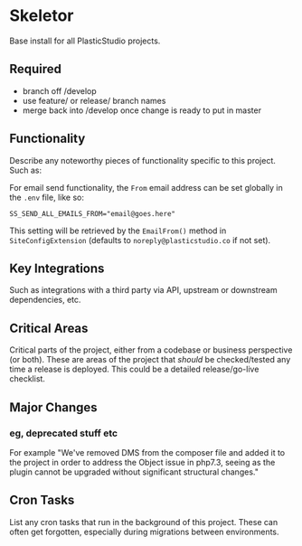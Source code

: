 # Skeletor
Base install for all PlasticStudio projects.

## Required
- branch off /develop
- use feature/ or release/ branch names
- merge back into /develop once change is ready to put in master


## Functionality
Describe any noteworthy pieces of functionality specific to this project. Such as:

For email send functionality, the `From` email address can be set globally in the `.env` file, like so:

`SS_SEND_ALL_EMAILS_FROM="email@goes.here"`

This setting will be retrieved by the `EmailFrom()` method in `SiteConfigExtension` (defaults to `noreply@plasticstudio.co` if not set).


## Key Integrations
Such as integrations with a third party via API, upstream or downstream dependencies, etc.


## Critical Areas
Critical parts of the project, either from a codebase or business perspective (or both).
These are areas of the project that *should* be checked/tested any time a release is deployed.
This could be a detailed release/go-live checklist.


## Major Changes
### eg, deprecated stuff etc
For example "We've removed DMS from the composer file and added it to the project in order to address the Object issue in php7.3, seeing as the plugin cannot be upgraded without significant structural changes."


## Cron Tasks
List any cron tasks that run in the background of this project. These can often get forgotten, especially during migrations between environments.